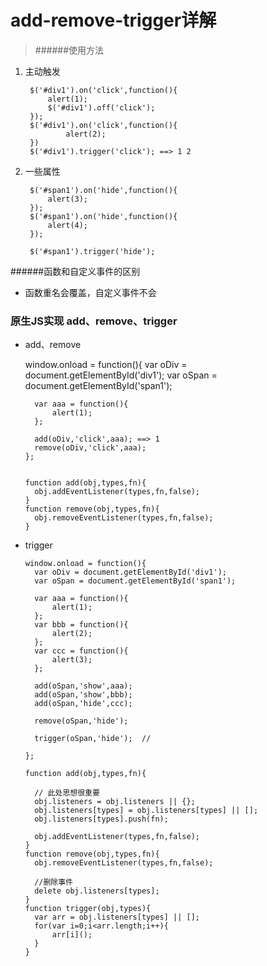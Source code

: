 # add-remove-trigger详解

> ######使用方法

1. 主动触发

        $('#div1').on('click',function(){
        	alert(1);
        	$('#div1').off('click');
        });
        $('#div1').on('click',function(){
        		alert(2);
        })
        $('#div1').trigger('click'); ==> 1 2

2. 一些属性

        $('#span1').on('hide',function(){
        	alert(3);
        });
        $('#span1').on('hide',function(){
        	alert(4);
        });

        $('#span1').trigger('hide');


######函数和自定义事件的区别
- 函数重名会覆盖，自定义事件不会

### 原生JS实现 add、remove、trigger

- add、remove

    window.onload = function(){
    	var oDiv = document.getElementById('div1');
    	var oSpan = document.getElementById('span1');

    	var aaa = function(){
    		alert(1);
    	};

    	add(oDiv,'click',aaa); ==> 1
    	remove(oDiv,'click',aaa);
      };


      function add(obj,types,fn){
      	obj.addEventListener(types,fn,false);
      }
      function remove(obj,types,fn){
      	obj.removeEventListener(types,fn,false);
      }
- trigger

      window.onload = function(){
      	var oDiv = document.getElementById('div1');
      	var oSpan = document.getElementById('span1');

      	var aaa = function(){
      		alert(1);
      	};
      	var bbb = function(){
      		alert(2);
      	};
      	var ccc = function(){
      		alert(3);
      	};

      	add(oSpan,'show',aaa);
      	add(oSpan,'show',bbb);
      	add(oSpan,'hide',ccc);

      	remove(oSpan,'hide');

      	trigger(oSpan,'hide');  //

      };

      function add(obj,types,fn){

        // 此处思想很重要
      	obj.listeners = obj.listeners || {};
      	obj.listeners[types] = obj.listeners[types] || [];
      	obj.listeners[types].push(fn); 

      	obj.addEventListener(types,fn,false);
      }
      function remove(obj,types,fn){
      	obj.removeEventListener(types,fn,false);

        //删除事件
      	delete obj.listeners[types];
      }
      function trigger(obj,types){
      	var arr = obj.listeners[types] || [];
      	for(var i=0;i<arr.length;i++){
      		arr[i]();
      	}
      }
